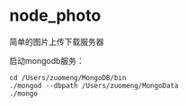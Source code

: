 # node_photo
简单的图片上传下载服务器

启动mongodb服务：
 ```
cd /Users/zuomeng/MongoDB/bin
./mongod --dbpath /Users/zuomeng/MongoData 
./mongo
```
